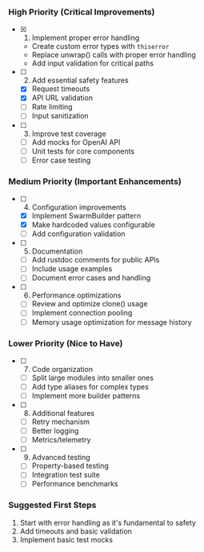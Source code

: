 ### High Priority (Critical Improvements)
- [X] 1. Implement proper error handling
  - Create custom error types with `thiserror`
  - Replace unwrap() calls with proper error handling
  - Add input validation for critical paths

- [ ] 2. Add essential safety features
  - [X] Request timeouts
  - [X] API URL validation
  - [ ] Rate limiting
  - [ ] Input sanitization

- [ ] 3. Improve test coverage
  - [ ] Add mocks for OpenAI API
  - [ ] Unit tests for core components
  - [ ] Error case testing

### Medium Priority (Important Enhancements)
- [ ] 4. Configuration improvements
  - [X] Implement SwarmBuilder pattern
  - [X] Make hardcoded values configurable
  - [ ] Add configuration validation

- [ ] 5. Documentation
  - [ ] Add rustdoc comments for public APIs
  - [ ] Include usage examples
  - [ ] Document error cases and handling

- [ ] 6. Performance optimizations
  - [ ] Review and optimize clone() usage
  - [ ] Implement connection pooling
  - [ ] Memory usage optimization for message history

### Lower Priority (Nice to Have)
- [ ] 7. Code organization
  - [ ] Split large modules into smaller ones
  - [ ] Add type aliases for complex types
  - [ ] Implement more builder patterns

- [ ] 8. Additional features
  - [ ] Retry mechanism
  - [ ] Better logging
  - [ ] Metrics/telemetry

- [ ] 9. Advanced testing
  - [ ] Property-based testing
  - [ ] Integration test suite
  - [ ] Performance benchmarks

### Suggested First Steps
1. Start with error handling as it's fundamental to safety
2. Add timeouts and basic validation
3. Implement basic test mocks
